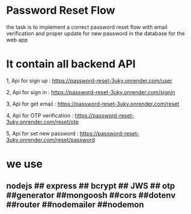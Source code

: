 # Password Reset Flow
the task is to implement a correct password reset flow with email verification and proper update for new password in the database for the web app

# It contain all backend API

1, Api for sign up : https://password-reset-3uky.onrender.com/user

2, Api for sign in : https://password-reset-3uky.onrender.com/signin

3, Api for get email : https://password-reset-3uky.onrender.com/reset

4, Api for OTP verification : https://password-reset-3uky.onrender.com/reset/otp

5, Api for set new password : https://password-reset-3uky.onrender.com/reset/password

# we use
 ## nodejs  ## express  ## bcrypt ## JWS  ## otp  ##generator  ##mongoosh  ##cors ##dotenv  ##router ##nodemailer  ##nodemon

